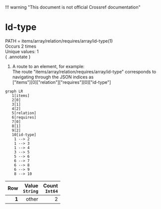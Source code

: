 !!! warning "This document is not official Crossref documentation"
# Id-type
PATH = items/array/relation/requires/array/id-type(1)  
Occurs 2 times  
Unique values: 1  
{ .annotate }

1. A route to an element, for example:  
   The route "items/array/relation/requires/array/id-type" corresponds to navigating through the JSON indices as  
   ["items"][0]["relation"]["requires"][0]["id-type"]  

```mermaid
graph LR
   1[items]
   2[0]
   3[1]
   4[2]
   5[relation]
   6[requires]
   7[0]
   8[1]
   9[2]
   10[id-type]
    1 --> 2
    1 --> 3
    1 --> 4
    3 --> 5
    5 --> 6
    6 --> 7
    6 --> 8
    6 --> 9
    8 --> 10
```

| **Row** | **Value**<br>`String` | **Count**<br>`Int64` |
|--------:|----------------------:|---------------------:|
| **1**   | other                 | 2                    |

